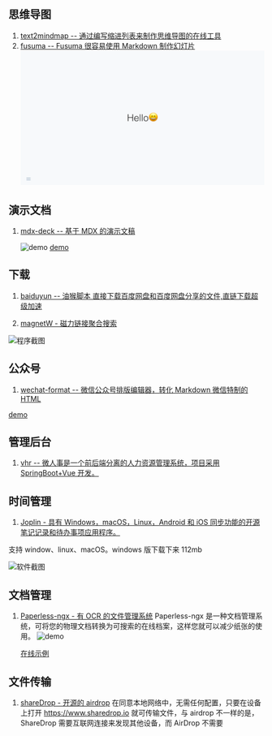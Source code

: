 ## 思维导图

1. [text2mindmap -- 通过编写缩进列表来制作思维导图的在线工具](https://github.com/tobloef/text2mindmap)
2. [fusuma -- Fusuma 很容易使用 Markdown 制作幻灯片](https://github.com/hiroppy/fusuma)
   ![demo](https://github.com/hiroppy/fusuma/raw/master/media/procedure-screenshot.png)

## 演示文档

1. [mdx-deck -- 基于 MDX 的演示文稿](https://github.com/jxnblk/mdx-deck)

    ![demo](https://camo.githubusercontent.com/c12c8d143a3509f9aa6fde5629ea0c7f78e68437/68747470733a2f2f73332e616d617a6f6e6177732e636f6d2f6a786e626c6b2f6d64782d6465636b2e676966)
    [demo](https://hiroppy.github.io/fusuma/intro/#slide=1)

## 下载

1. [baiduyun -- 油猴脚本 直接下载百度网盘和百度网盘分享的文件,直链下载超级加速](https://github.com/syhyz1990/baiduyun)

2. [magnetW - 磁力链接聚合搜索](https://github.com/xiandanin/magnetW)

![程序截图](https://github.com/xiandanin/magnetW/raw/master/screenshots/app.gif)

## 公众号

1. [wechat-format -- 微信公众号排版编辑器，转化 Markdown 微信特制的 HTML ](https://github.com/lyricat/wechat-format)

[demo](https://lab.lyric.im/wxformat/)

## 管理后台

1. [vhr -- 微人事是一个前后端分离的人力资源管理系统，项目采用 SpringBoot+Vue 开发。](https://github.com/lenve/vhr)

## 时间管理

1. [Joplin - 具有 Windows，macOS，Linux，Android 和 iOS 同步功能的开源笔记记录和待办事项应用程序。](https://github.com/laurent22/joplin)

支持 window、linux、macOS。windows 版下载下来 112mb

![软件截图](https://camo.githubusercontent.com/4f4603c9de2d8d9f6051628fbb5d91183046a471/68747470733a2f2f6a6f706c696e6170702e6f72672f696d616765732f416c6c436c69656e74732e6a7067)

## 文档管理

1. [Paperless-ngx - 有 OCR 的文件管理系统](https://github.com/paperless-ngx/paperless-ngx) Paperless-ngx 是一种文档管理系统，可将您的物理文档转换为可搜索的在线档案，这样您就可以减少纸张的使用。
   ![demo](https://raw.githubusercontent.com/paperless-ngx/paperless-ngx/main/docs/assets/screenshots/documents-smallcards.png#gh-light-mode-only)

    [在线示例](https://demo.paperless-ngx.com/dashboard)

## 文件传输

1. [shareDrop - 开源的 airdrop](https://github.com/szimek/sharedrop) 在同意本地网络中，无需任何配置，只要在设备上打开 https://www.sharedrop.io 就可传输文件，与 airdrop 不一样的是，ShareDrop 需要互联网连接来发现其他设备，而 AirDrop 不需要
